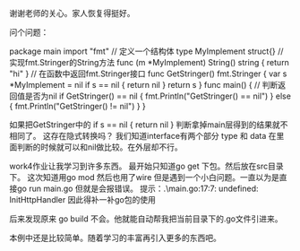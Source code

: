 谢谢老师的关心。家人恢复得挺好。

问个问题：

package main
import "fmt"
// 定义一个结构体
type MyImplement struct{}
// 实现fmt.Stringer的String方法
func (m *MyImplement) String() string {
    return "hi"
}
// 在函数中返回fmt.Stringer接口
func GetStringer() fmt.Stringer {
    var s *MyImplement = nil
    if s == nil {
        return nil
    }
    return s
}
func main() {
    // 判断返回值是否为nil
    if GetStringer() == nil {
        fmt.Println("GetStringer() == nil")
    } else {
        fmt.Println("GetStringer() != nil")
    }
}

如果把GetStringer中的
  if s == nil {
        return nil
    }
判断拿掉main层得到的结果就不相同了。
这存在隐式转换吗？
我们知道interface有两个部分 type 和 data
在里面判断的时候就可以和nil做比较。在外层却不行。


work4作业让我学习到许多东西。
最开始只知道go get 下包。然后放在src目录下。
这次知道用go mod 
然后也用了wire 但是遇到一个小白问题。一直以为是直接go run main.go 但就是会报错误。
提示：.\main.go:17:7: undefined: InitHttpHandler
因此得补一补go包的使用

后来发现原来 go build 不会。他就能自动帮我把当前目录下的.go文件引进来。 

本例中还是比较简单。随着学习的丰富再引入更多的东西吧。

